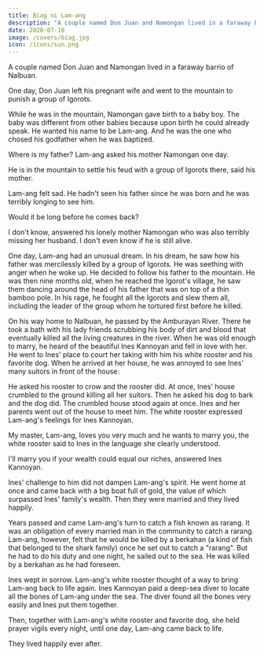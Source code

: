 ```yaml
---
title: Biag ni Lam-ang
description: "A couple named Don Juan and Namongan lived in a faraway barrio of Nalbuan.  One day, Don Juan left his pregnant wife and went to the mountain to punish a group of Igorots."
date: 2020-07-10
image: /covers/biag.jpg
icon: /icons/sun.png
---
```



A couple named Don Juan and Namongan lived in a faraway barrio of Nalbuan.  

One day, Don Juan left his pregnant wife and went to the mountain to punish a group of Igorots.  

While he was in the mountain, Namongan gave birth to a baby boy.  The baby was different from other babies because upon birth he could already speak.  He wanted his name to be Lam-ang.  And he was the one who chosed his godfather when he was baptized.

Where is my father? Lam-ang asked his mother Namongan one day.

He is in the mountain to settle his feud with a group of Igorots there, said his mother.

Lam-ang felt sad.  He hadn't seen his father since he was born and he was terribly longing to see him.

Would it be long before he comes back?

I don't know, answered his lonely mother Namongan who was also terribly missing her husband.  I don't even know if he is still alive.

One day, Lam-ang had an unusual dream.  In his dream, he saw how his father was mercilessly killed by a group of Igorots.  He was seething with anger when he woke up.  He decided to follow his father to the mountain.  He was then nine months old, when he reached the Igorot's village, he saw them dancing around the head of his father that was on top of a thin bamboo pole.  In his rage, he fought all the Igorots and slew them all, including the leader of the group whom he tortured first before he killed.

On his way home to Nalbuan, he passed by the Amburayan River.  There he took a bath with his lady friends scrubbing his body of dirt and blood that eventually killed all the living creatures in the river.  When he was old enough to marry, he heard of the beautiful Ines Kannoyan and fell in love with her.  He went to Ines' place to court her taking with him his white rooster and his favorite dog.  When he arrived at her house, he was annoyed to see Ines' many suitors in front of the house.

He asked his rooster to crow and the rooster did.  At once, Ines' house crumbled to the ground killing all her suitors.  Then he asked his dog to bark and the dog did.  The crumbled house stood again at once.  Ines and her parents went out of the house to meet him.  The white rooster expressed Lam-ang's feelings for Ines Kannoyan.

My master, Lam-ang, loves you very much and he wants to marry you, the white rooster said to Ines in the language she clearly understood.

I'll marry you if your wealth could equal our riches, answered Ines Kannoyan.

Ines' challenge to him did not dampen Lam-ang's spirit.  He went home at once and came back with a big boat full of gold, the value of which surpassed Ines' family's wealth.  Then they were married and they lived happily.

Years passed and came Lam-ang's turn to catch a fish known as rarang.  It was an obligation of every married man in the community to catch a rarang.  Lam-ang, however, felt that he would be killed by a berkahan (a kind of fish that belonged to the shark family) once he set out to catch a "rarang".  But he had to do his duty and one night, he sailed out to the sea.  He was killed by a berkahan as he had foreseen.

Ines wept in sorrow.  Lam-ang's white rooster thought of a way to bring Lam-ang back to life again.  Ines Kannoyan paid a deep-sea diver to locate all the bones of Lam-ang under the sea.  The diver found all the bones very easily and Ines put them together.  

Then, together with Lam-ang's white rooster and favorite dog, she held prayer vigils every night, until one day, Lam-ang came back to life.

They lived happily ever after.
